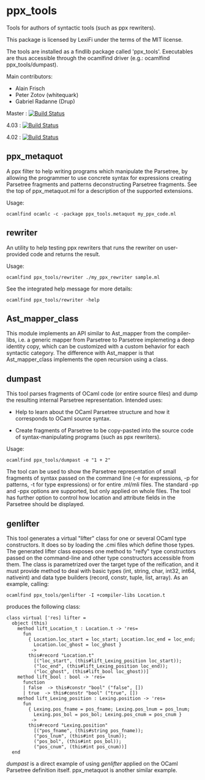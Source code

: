 ppx_tools
=========

Tools for authors of syntactic tools (such as ppx rewriters).

This package is licensed by LexiFi under the terms of the MIT license.

The tools are installed as a findlib package called 'ppx_tools'.
Executables are thus accessible through the ocamlfind driver (e.g.:
ocamlfind ppx_tools/dumpast).

Main contributors:

  - Alain Frisch
  - Peter Zotov (whitequark)
  - Gabriel Radanne (Drup)

Master : [![Build Status](https://travis-ci.org/alainfrisch/ppx_tools.svg?branch=master)](https://travis-ci.org/alainfrisch/ppx_tools)

4.03 : [![Build Status](https://travis-ci.org/alainfrisch/ppx_tools.svg?branch=4.03)](https://travis-ci.org/alainfrisch/ppx_tools)

4.02 : [![Build Status](https://travis-ci.org/alainfrisch/ppx_tools.svg?branch=4.02)](https://travis-ci.org/alainfrisch/ppx_tools)

ppx_metaquot
------------

A ppx filter to help writing programs which manipulate the Parsetree,
by allowing the programmer to use concrete syntax for expressions
creating Parsetree fragments and patterns deconstructing Parsetree
fragments.  See the top of ppx_metaquot.ml for a description of the
supported extensions.

Usage:

    ocamlfind ocamlc -c -package ppx_tools.metaquot my_ppx_code.ml


rewriter
--------

An utility to help testing ppx rewriters that runs the rewriter on
user-provided code and returns the result.

Usage:

    ocamlfind ppx_tools/rewriter ./my_ppx_rewriter sample.ml

See the integrated help message for more details:

    ocamlfind ppx_tools/rewriter -help


Ast_mapper_class
----------------

This module implements an API similar to Ast_mapper from the
compiler-libs, i.e. a generic mapper from Parsetree to Parsetree
implemeting a deep identity copy, which can be customized with a
custom behavior for each syntactic category.  The difference with
Ast_mapper is that Ast_mapper_class implements the open recursion
using a class.


dumpast
-------

This tool parses fragments of OCaml code (or entire source files) and
dump the resulting internal Parsetree representation.  Intended uses:

 - Help to learn about the OCaml Parsetree structure and how it
   corresponds to OCaml source syntax.

 - Create fragments of Parsetree to be copy-pasted into the source
   code of syntax-manipulating programs (such as ppx rewriters).

Usage:

    ocamlfind ppx_tools/dumpast -e "1 + 2"

The tool can be used to show the Parsetree representation of small
fragments of syntax passed on the command line (-e for expressions, -p
for patterns, -t for type expressions) or for entire .ml/mli files.
The standard -pp and -ppx options are supported, but only applied on
whole files.  The tool has further option to control how location and
attribute fields in the Parsetree should be displayed.


genlifter
---------

This tool generates a virtual "lifter" class for one or several OCaml
type constructors.  It does so by loading the .cmi files which define
those types.  The generated lifter class exposes one method to "reify"
type constructors passed on the command-line and other type
constructors accessible from them.  The class is parametrized over the
target type of the reification, and it must provide method to deal
with basic types (int, string, char, int32, int64, nativeint) and data
type builders (record, constr, tuple, list, array).  As an example,
calling:

    ocamlfind ppx_tools/genlifter -I +compiler-libs Location.t

produces the following class:

    class virtual ['res] lifter =
      object (this)
        method lift_Location_t : Location.t -> 'res=
          fun
            { Location.loc_start = loc_start; Location.loc_end = loc_end;
              Location.loc_ghost = loc_ghost }
             ->
            this#record "Location.t"
              [("loc_start", (this#lift_Lexing_position loc_start));
              ("loc_end", (this#lift_Lexing_position loc_end));
              ("loc_ghost", (this#lift_bool loc_ghost))]
        method lift_bool : bool -> 'res=
          function
          | false  -> this#constr "bool" ("false", [])
          | true  -> this#constr "bool" ("true", [])
        method lift_Lexing_position : Lexing.position -> 'res=
          fun
            { Lexing.pos_fname = pos_fname; Lexing.pos_lnum = pos_lnum;
              Lexing.pos_bol = pos_bol; Lexing.pos_cnum = pos_cnum }
             ->
            this#record "Lexing.position"
              [("pos_fname", (this#string pos_fname));
              ("pos_lnum", (this#int pos_lnum));
              ("pos_bol", (this#int pos_bol));
              ("pos_cnum", (this#int pos_cnum))]
      end

_dumpast_ is a direct example of using _genlifter_ applied on the
OCaml Parsetree definition itself.  ppx_metaquot is another
similar example.
